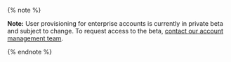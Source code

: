 {% note %}

**Note:** User provisioning for enterprise accounts is currently in private beta and subject to change. To request access to the beta, [contact our account management team](https://enterprise.github.com/contact).

{% endnote %}
